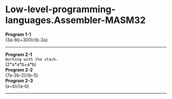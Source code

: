 # Low-level-programming-languages.Assembler-MASM32
 
**Program 1-1**   
(3a-6b+300)/(b-2a)   
___
**Program 2-1**   
`Working with the stack.`   
(2\*a\*a\*b+a\*b)   
**Program 2-2**   
(7a-3b-2)/(b-5)   
**Program 2-3**   
(a+b)/(a-b)   
___